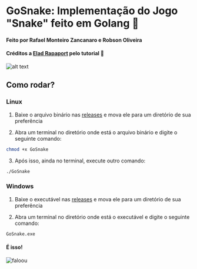 # GoSnake: Implementação do Jogo "Snake" feito em Golang :snake:
#### Feito por Rafael Monteiro Zancanaro e Robson Oliveira
#### Créditos a [Elad Rapaport](https://betterprogramming.pub/build-a-snake-game-using-in-go-b4186e21d011) pelo tutorial :blue_heart: 


![alt text](https://github.com/egonelbre/gophers/blob/master/.thumb/animation/gopher-dance-long-3x.gif)</div>
## Como rodar?

### Linux

1. Baixe o arquivo binário nas [releases](https://github.com/Rafael-monte/GoSnake/releases/tag/v.0.1-linux-stable) e mova ele para um diretório de sua preferência

2. Abra um terminal no diretório onde está o arquivo binário e digite o seguinte comando:
```bash
chmod +x GoSnake
```
3. Após isso, ainda no terminal, execute outro comando:
```bash
./GoSnake
```

### Windows

1. Baixe o executável nas [releases](https://github.com/Rafael-monte/GoSnake/releases/tag/v.0.1-win-64-stable) e mova ele para um diretório de sua preferência

2. Abra um terminal no diretório onde está o executável e digite o seguinte comando:
```cmd
GoSnake.exe
```

#### É isso!

![faloou](https://github.com/egonelbre/gophers/blob/master/.thumb/animation/2bit-sprite/demo.gif)
